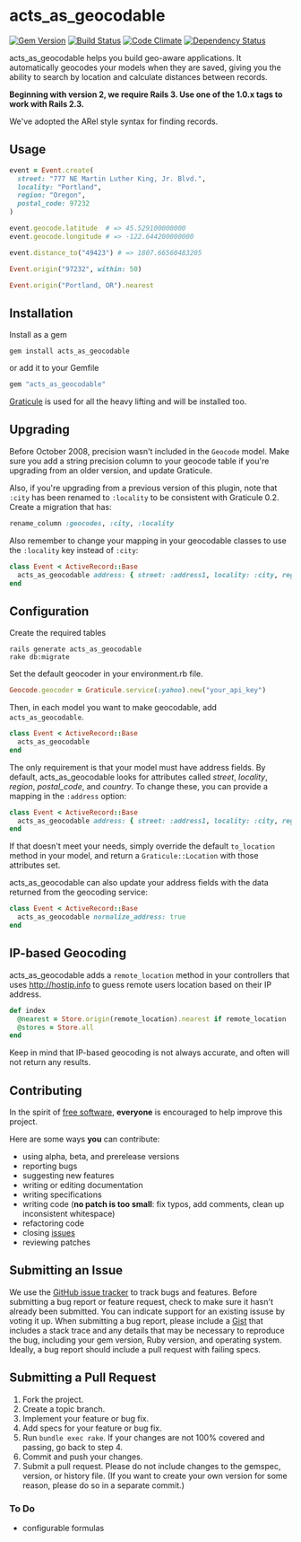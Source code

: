 # acts_as_geocodable

[![Gem Version](https://img.shields.io/gem/v/acts_as_geocodable.svg?style=flat)](http://rubygems.org/gems/acts_as_geocodable)
[![Build Status](https://img.shields.io/travis/collectiveidea/acts_as_geocodable/master.svg?style=flat)](https://travis-ci.org/collectiveidea/acts_as_geocodable)
[![Code Climate](https://img.shields.io/codeclimate/github/collectiveidea/acts_as_geocodable.svg?style=flat)](https://codeclimate.com/github/collectiveidea/acts_as_geocodable)
[![Dependency Status](https://img.shields.io/gemnasium/collectiveidea/acts_as_geocodable.svg?style=flat)](https://gemnasium.com/collectiveidea/acts_as_geocodable)

acts_as_geocodable helps you build geo-aware applications. It automatically geocodes your models when they are saved, giving you the ability to search by location and calculate distances between records.

**Beginning with version 2, we require Rails 3. Use one of the 1.0.x tags to work with Rails 2.3.**

We've adopted the ARel style syntax for finding records.

## Usage

```ruby
event = Event.create(
  street: "777 NE Martin Luther King, Jr. Blvd.",
  locality: "Portland",
  region: "Oregon",
  postal_code: 97232
)

event.geocode.latitude  # => 45.529100000000
event.geocode.longitude # => -122.644200000000

event.distance_to("49423") # => 1807.66560483205

Event.origin("97232", within: 50)

Event.origin("Portland, OR").nearest
```

## Installation

Install as a gem

```
gem install acts_as_geocodable
```

or add it to your Gemfile

```ruby
gem "acts_as_geocodable"
```

[Graticule](http://github.com/collectiveidea/graticule) is used for all the heavy lifting and will be installed too.

## Upgrading

Before October 2008, precision wasn't included in the `Geocode` model. Make sure you add a string precision column to your geocode table if you're upgrading from an older version, and update Graticule.

Also, if you're upgrading from a previous version of this plugin, note that `:city` has been renamed to `:locality` to be consistent with Graticule 0.2. Create a migration that has:

```ruby
rename_column :geocodes, :city, :locality
```

Also remember to change your mapping in your geocodable classes to use the `:locality` key instead of `:city`:

```ruby
class Event < ActiveRecord::Base
  acts_as_geocodable address: { street: :address1, locality: :city, region: :state, postal_code: :zip }
end
```

## Configuration

Create the required tables

```
rails generate acts_as_geocodable
rake db:migrate
```

Set the default geocoder in your environment.rb file.

```ruby
Geocode.geocoder = Graticule.service(:yahoo).new("your_api_key")
```

Then, in each model you want to make geocodable, add `acts_as_geocodable`.

```ruby
class Event < ActiveRecord::Base
  acts_as_geocodable
end
```

The only requirement is that your model must have address fields. By default, acts_as_geocodable looks for attributes called _street_, _locality_, _region_, _postal_code_, and _country_. To change these, you can provide a mapping in the `:address` option:

```ruby
class Event < ActiveRecord::Base
  acts_as_geocodable address: { street: :address1, locality: :city, region: :state, postal_code: :zip }
end
```

If that doesn't meet your needs, simply override the default `to_location` method in your model, and return a `Graticule::Location` with those attributes set.

acts_as_geocodable can also update your address fields with the data returned from the geocoding service:

```ruby
class Event < ActiveRecord::Base
  acts_as_geocodable normalize_address: true
end
```

## IP-based Geocoding

acts_as_geocodable adds a `remote_location` method in your controllers that uses http://hostip.info to guess remote users location based on their IP address.

```ruby
def index
  @nearest = Store.origin(remote_location).nearest if remote_location
  @stores = Store.all
end
```

Keep in mind that IP-based geocoding is not always accurate, and often will not return any results.

## Contributing

In the spirit of [free software](http://www.fsf.org/licensing/essays/free-sw.html), **everyone** is encouraged to help improve this project.

Here are some ways **you** can contribute:

* using alpha, beta, and prerelease versions
* reporting bugs
* suggesting new features
* writing or editing documentation
* writing specifications
* writing code (**no patch is too small**: fix typos, add comments, clean up inconsistent whitespace)
* refactoring code
* closing [issues](https://github.com/collectiveidea/acts_as_geocodable/issues/)
* reviewing patches

## Submitting an Issue

We use the [GitHub issue tracker](https://github.com/collectiveidea/acts_as_geocodable/issues/) to track bugs
and features. Before submitting a bug report or feature request, check to make sure it hasn't already
been submitted. You can indicate support for an existing issuse by voting it up. When submitting a
bug report, please include a [Gist](https://gist.github.com/) that includes a stack trace and any
details that may be necessary to reproduce the bug, including your gem version, Ruby version, and
operating system. Ideally, a bug report should include a pull request with failing specs.

## Submitting a Pull Request

1. Fork the project.
2. Create a topic branch.
3. Implement your feature or bug fix.
4. Add specs for your feature or bug fix.
5. Run `bundle exec rake`. If your changes are not 100% covered and passing, go back to step 4.
6. Commit and push your changes.
7. Submit a pull request. Please do not include changes to the gemspec, version, or history file. (If you want to create your own version for some reason, please do so in a separate commit.)

### To Do

* configurable formulas
